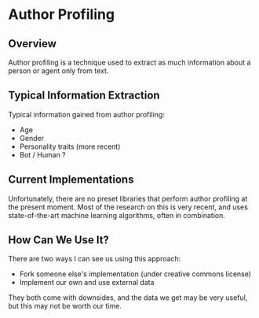 # Author Profiling

## Overview

Author profiling is a technique used to extract as much information about a person or agent only from text. 

## Typical Information Extraction

Typical information gained from author profiling:

- Age
- Gender
- Personality traits (more recent)
- Bot / Human ?

## Current Implementations

Unfortunately, there are no preset libraries that perform author profiling at the present moment. Most of the research on this is very recent, and uses state-of-the-art machine learning algorithms, often in combination.

## How Can We Use It?

There are two ways I can see us using this approach:
- Fork someone else's implementation (under creative commons license)
- Implement our own and use external data

They both come with downsides, and the data we get may be very useful, but this may not be worth our time.